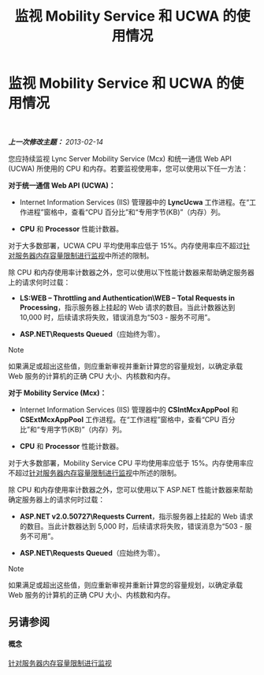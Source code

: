 ﻿---
title: 监视 Mobility Service 和 UCWA 的使用情况
TOCTitle: 监视 Mobility Service 和 UCWA 的使用情况
ms:assetid: 8389b37a-ca3e-4047-8b51-85bc07da87e8
ms:mtpsurl: https://technet.microsoft.com/zh-cn/library/Hh690025(v=OCS.15)
ms:contentKeyID: 49313455
ms.date: 05/19/2016
mtps_version: v=OCS.15
ms.translationtype: HT
---

# 监视 Mobility Service 和 UCWA 的使用情况

 

_**上一次修改主题：** 2013-02-14_

您应持续监视 Lync Server Mobility Service (Mcx) 和统一通信 Web API (UCWA) 所使用的 CPU 和内存。若要监视使用率，您可以使用以下任一方法：

**对于统一通信 Web API (UCWA)：**

  - Internet Information Services (IIS) 管理器中的 **LyncUcwa** 工作进程。在“工作进程”窗格中，查看“CPU 百分比”和“专用字节(KB)”（内存）列。

  - **CPU** 和 **Processor** 性能计数器。

对于大多数部署，UCWA CPU 平均使用率应低于 15%。内存使用率应不超过[针对服务器内存容量限制进行监视](lync-server-2013-monitoring-for-server-memory-capacity-limits.md)中所述的限制。

除 CPU 和内存使用率计数器之外，您可以使用以下性能计数器来帮助确定服务器上的请求何时过载：

  - **LS:WEB – Throttling and Authentication\\WEB – Total Requests in Processing**，指示服务器上挂起的 Web 请求的数目。当此计数器达到 10,000 时，后续请求将失败，错误消息为“503 - 服务不可用”。

  - **ASP.NET\\Requests Queued**（应始终为零）。

> [!NOTE]  
> 如果满足或超出这些值，则应重新审视并重新计算您的容量规划，以确定承载 Web 服务的计算机的正确 CPU 大小、内核数和内存。



**对于 Mobility Service (Mcx)：**

  - Internet Information Services (IIS) 管理器中的 **CSIntMcxAppPool** 和 **CSExtMcxAppPool** 工作进程。在“工作进程”窗格中，查看“CPU 百分比”和“专用字节(KB)”（内存）列。

  - **CPU** 和 **Processor** 性能计数器。

对于大多数部署，Mobility Service CPU 平均使用率应低于 15%。内存使用率应不超过[针对服务器内存容量限制进行监视](lync-server-2013-monitoring-for-server-memory-capacity-limits.md)中所述的限制。

除 CPU 和内存使用率计数器之外，您可以使用以下 ASP.NET 性能计数器来帮助确定服务器上的请求何时过载：

  - **ASP.NET v2.0.50727\\Requests Current**，指示服务器上挂起的 Web 请求的数目。当此计数器达到 5,000 时，后续请求将失败，错误消息为“503 - 服务不可用”。

  - **ASP.NET\\Requests Queued**（应始终为零）。

> [!NOTE]  
> 如果满足或超出这些值，则应重新审视并重新计算您的容量规划，以确定承载 Web 服务的计算机的正确 CPU 大小、内核数和内存。



## 另请参阅

#### 概念

[针对服务器内存容量限制进行监视](lync-server-2013-monitoring-for-server-memory-capacity-limits.md)

